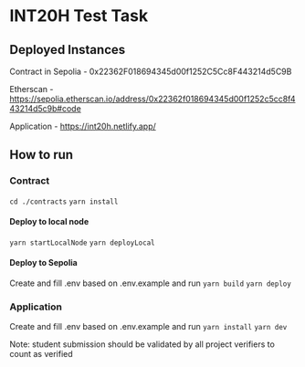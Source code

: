 # INT20H Test Task

## Deployed Instances

Contract in Sepolia - 0x22362F018694345d00f1252C5Cc8F443214d5C9B

Etherscan - https://sepolia.etherscan.io/address/0x22362f018694345d00f1252c5cc8f443214d5c9b#code

Application - https://int20h.netlify.app/

## How to run

### Contract

`cd ./contracts`
`yarn install`

#### Deploy to local node

`yarn startLocalNode`
`yarn deployLocal`

#### Deploy to Sepolia

Create and fill .env based on .env.example and run
`yarn build`
`yarn deploy`

### Application

Create and fill .env based on .env.example and run
`yarn install`
`yarn dev`

Note: student submission should be validated by all project verifiers to count as verified
